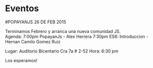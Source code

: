 # Eventos

#POPAYANJS 26 DE FEB 2015

Terminamos Febrero y arranca una nueva comunidad JS. 
<br/>
Agenda:
7:00pm PopayanJs - Alex Herrera
7:30pm ES6: Introduccion - Hernan Camilo Gomez Ruiz

Lugar: 
Auditorio Bicentario Cra 7a # 2-52
Hora: 
6:30 pm

Los esperamos! 
